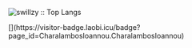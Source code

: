 <p><img src="https://github-readme-stats.vercel.app/api/top-langs/?username=swillzy&langs_count=10&theme=tokyonight" alt="swillzy :: Top Langs" /></p>
[](https://visitor-badge.laobi.icu/badge?page_id=CharalambosIoannou.CharalambosIoannou)

